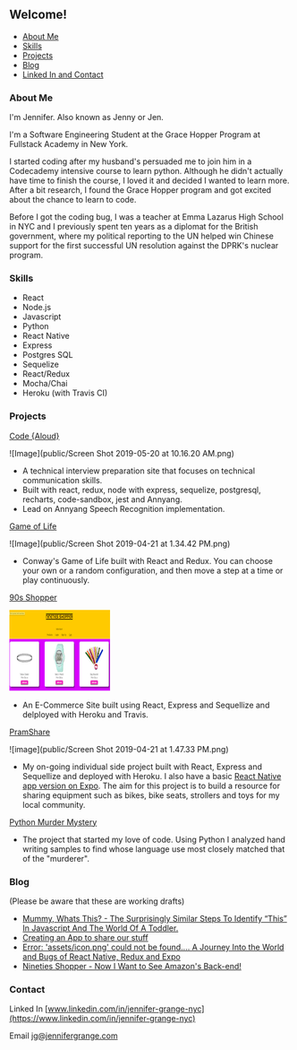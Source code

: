 ## Welcome!
- [About Me](#about-Me)
- [Skills](#skills)
- [Projects](#projects)
- [Blog](#blog)
- [Linked In and Contact](#contact)

### About Me

I'm Jennifer.  Also known as Jenny or Jen.

I'm a Software Engineering Student at the Grace Hopper Program at Fullstack Academy in New York.  

I started coding after my husband's persuaded me to join him in a Codecademy intensive course to learn python. Although he didn't actually have time to finish the course, I loved it and decided I wanted to learn more. After a bit research, I found the Grace Hopper program and got excited about the chance to learn to code. 

Before I got the coding bug, I was a teacher at Emma Lazarus High School in NYC and I previously spent ten years as a diplomat for the British government, where my political reporting to the UN helped win Chinese support for the first successful UN resolution against the DPRK's nuclear program. 


### Skills
- React
- Node.js
- Javascript
- Python
- React Native
- Express
- Postgres SQL
- Sequelize
- React/Redux
- Mocha/Chai
- Heroku (with Travis CI)


### Projects

[Code {Aloud}](codealoud.gq)

![Image](public/Screen Shot 2019-05-20 at 10.16.20 AM.png)
- A technical interview preparation site that focuses on technical communication skills. 
- Built with react, redux, node with express, sequelize, postgresql, recharts, code-sandbox, jest and Annyang. 
- Lead on Annyang Speech Recognition implementation. 

[Game of Life](https://zhen0.github.io/PairProject.Game-of-life/) 

![Image](public/Screen Shot 2019-04-21 at 1.34.42 PM.png) 

- Conway's Game of Life built with React and Redux. You can choose your own or a random configuration, and then move a step at a time or play continuously.

[90s Shopper](https://nineties-shopper.herokuapp.com/)  

![image](public/90s.png)

- An E-Commerce Site built using React, Express and Sequellize and delployed with Heroku and Travis.

[PramShare](https://pramshare.herokuapp.com/) 

![image](public/Screen Shot 2019-04-21 at 1.47.33 PM.png) 

 - My on-going individual side project built with React, Express and Sequellize and deployed with Heroku.  I also have a basic [React Native app version on Expo](https://snack.expo.io/@jennyg/pramshare).  The aim for this project is to build a  resource for sharing equipment such as bikes, bike seats, strollers and toys for my local community.

[Python Murder Mystery](https://github.com/zhen0/PythonProjects)

- The project that started my love of code. Using Python I analyzed hand writing samples to find whose language use most closely matched that of the "murderer".

### Blog 
(Please be aware that these are working drafts)
 - [Mummy, Whats This? - The Surprisingly Similar Steps To Identify “This” In Javascript And The World Of A Toddler.](whats-this.md)
 - [Creating an App to share our stuff](share.md)
 - [Error: 'assets/icon.png' could not be found…. A Journey Into the World and Bugs of React Native, Redux and Expo ](expo.md) 
- [Nineties Shopper - Now I Want to See Amazon's Back-end!](Nineties.md)

### Contact

Linked In [www.linkedin.com/in/jennifer-grange-nyc](https://www.linkedin.com/in/jennifer-grange-nyc)

Email <jg@jennifergrange.com>
